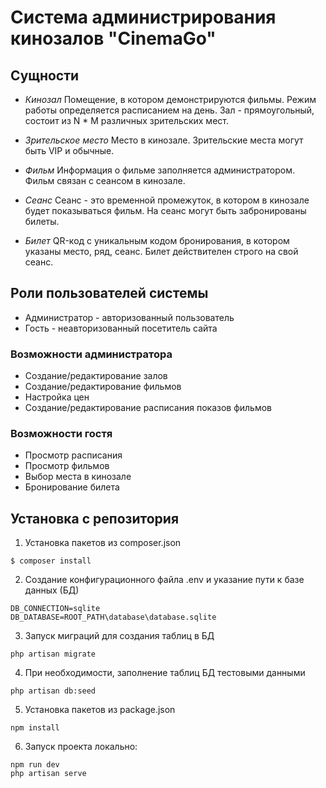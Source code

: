 # Система администрирования кинозалов "CinemaGo"

## Сущности
- *Кинозал*
Помещение, в котором демонстрируются фильмы. Режим работы определяется расписанием на день. Зал - прямоугольный, состоит из N * M различных зрительских мест.

- *Зрительское место*
Место в кинозале. Зрительские места могут быть VIP и обычные.

- *Фильм*
Информация о фильме заполняется администратором. Фильм связан с сеансом в кинозале.

- *Сеанс*
Сеанс - это временной промежуток, в котором в кинозале будет показываться фильм. На сеанс могут быть забронированы билеты.

- *Билет*
QR-код c уникальным кодом бронирования, в котором указаны место, ряд, сеанс. Билет действителен строго на свой сеанс.

## Роли пользователей системы
* Администратор - авторизованный пользователь
* Гость - неавторизованный посетитель сайта

### Возможности администратора
* Создание/редактирование залов
* Создание/редактирование фильмов
* Настройка цен
* Создание/редактирование расписания показов фильмов

### Возможности гостя
* Просмотр расписания
* Просмотр фильмов
* Выбор места в кинозале
* Бронирование билета

## Установка с репозитория
1. Установка пакетов из composer.json
```
$ composer install
```
2. Создание конфигурационного файла .env и указание пути к базе данных (БД)
```
DB_CONNECTION=sqlite
DB_DATABASE=ROOT_PATH\database\database.sqlite
```
3. Запуск миграций для создания таблиц в БД
```
php artisan migrate
```
4. При необходимости, заполнение таблиц БД тестовыми данными
```
php artisan db:seed
```
5. Установка пакетов из package.json
```
npm install
```
6. Запуск проекта локально:
```
npm run dev
php artisan serve
```
